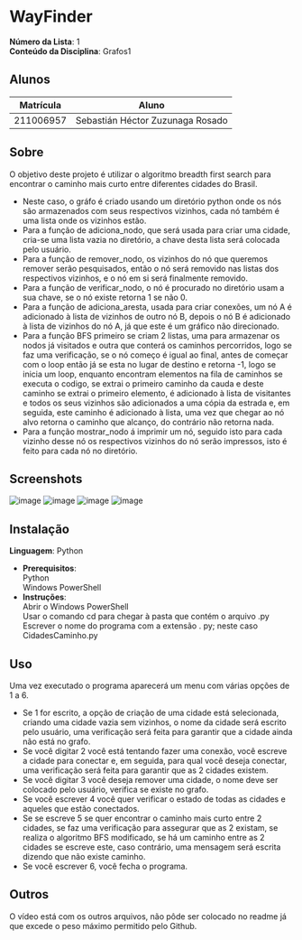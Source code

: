 # WayFinder

**Número da Lista**: 1<br>
**Conteúdo da Disciplina**: Grafos1<br>

## Alunos
|Matrícula | Aluno |
| -- | -- |
| 211006957  |  Sebastián Héctor Zuzunaga Rosado |

## Sobre 
O objetivo deste projeto é utilizar o algoritmo breadth first search para encontrar o caminho mais curto entre diferentes cidades do Brasil.
- Neste caso, o gráfo é criado usando um diretório python onde os nós são armazenados com seus respectivos vizinhos, cada nó também é uma lista onde os vizinhos estão.
- Para a função de adiciona_nodo, que será usada para criar uma cidade, cria-se uma lista vazia no diretório, a chave desta lista será colocada pelo usuário.
- Para a função de remover_nodo, os vizinhos do nó que queremos remover serão pesquisados, então o nó será removido nas listas dos respectivos vizinhos, e o nó em si será finalmente removido.
- Para a função de verificar_nodo, o nó é procurado no diretório usam a sua chave, se o nó existe retorna 1 se não 0.
- Para a função de adiciona_aresta, usada para criar conexões, um nó A é adicionado à lista de vizinhos de outro nó B, depois o nó B é adicionado à lista de vizinhos do nó A, já que este é um gráfico não direcionado.
- Para a função BFS primeiro se criam 2 listas, uma para armazenar os nodos já visitados e outra que conterá os caminhos percorridos, logo se faz uma verificação, se o nó começo é igual ao final, antes de começar com o loop então já se esta no lugar de destino e retorna -1, logo se inicia um loop, enquanto encontram elementos na fila de caminhos se executa o codigo, se extrai o primeiro caminho da cauda e deste caminho se extrai o primeiro elemento, é adicionado à lista de visitantes e todos os seus vizinhos são adicionados a uma cópia da estrada e, em seguida, este caminho é adicionado à lista, uma vez que chegar ao nó alvo retorna o caminho que alcanço, do contrário não retorna nada.
- Para a função mostrar_nodo á imprimir um nó, seguido isto para cada vizinho desse nó os respectivos vizinhos do nó serão impressos, isto é feito para cada nó no diretório. <br>

## Screenshots
![image](https://github.com/sebazac332/Projeto-1-PA/assets/98188828/2774dce6-1ca9-4167-8681-671054506125)
![image](https://github.com/sebazac332/Projeto-1-PA/assets/98188828/69573d6b-be7f-4bf0-826c-a9974bec8702)
![image](https://github.com/sebazac332/Projeto-1-PA/assets/98188828/5b14e5e4-4c68-4fd2-adad-33ebe291424e)
![image](https://github.com/sebazac332/Projeto-1-PA/assets/98188828/a37337ca-0975-4670-a252-ff333f36d3dd)


## Instalação 
**Linguagem**: Python<br>
- **Prerequisitos**:<br>
  Python<br>
  Windows PowerShell<br>
- **Instruções**:<br>
  Abrir o Windows PowerShell<br>
  Usar o comando cd para chegar à pasta que contém o arquivo .py<br>
  Escrever o nome do programa com a extensão . py; neste caso CidadesCaminho.py<br>

## Uso <br>
Uma vez executado o programa aparecerá um menu com várias opções de 1 a 6.<br>
- Se 1 for escrito, a opção de criação de uma cidade está selecionada, criando uma cidade vazia sem vizinhos, o nome da cidade será escrito pelo usuário, uma verificação será feita para garantir que a cidade ainda não está no grafo.
- Se você digitar 2 você está tentando fazer uma conexão, você escreve a cidade para conectar e, em seguida, para qual você deseja conectar, uma verificação será feita para garantir que as 2 cidades existem.
- Se você digitar 3 você deseja remover uma cidade, o nome deve ser colocado pelo usuário, verifica se existe no grafo.
- Se você escrever 4 você quer verificar o estado de todas as cidades e aqueles que estão conectados.
- Se se escreve 5 se quer encontrar o caminho mais curto entre 2 cidades, se faz uma verificação para assegurar que as 2 existam, se realiza o algoritmo BFS modificado, se há um caminho entre as 2 cidades se escreve este, caso contrário, uma mensagem será escrita dizendo que não existe caminho.
- Se você escrever 6, você fecha o programa.

## Outros
O vídeo está com os outros arquivos, não pôde ser colocado no readme já que excede o peso máximo permitido pelo Github.

